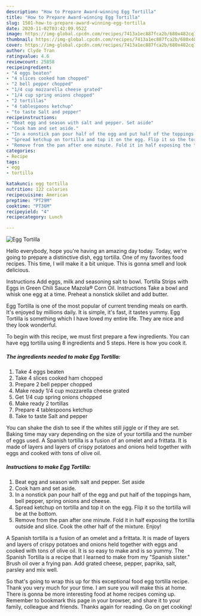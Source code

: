 ```yaml
---
description: "How to Prepare Award-winning Egg Tortilla"
title: "How to Prepare Award-winning Egg Tortilla"
slug: 1501-how-to-prepare-award-winning-egg-tortilla
date: 2020-11-02T03:42:09.952Z
image: https://img-global.cpcdn.com/recipes/7413a1ec887fca2b/680x482cq70/egg-tortilla-recipe-main-photo.jpg
thumbnail: https://img-global.cpcdn.com/recipes/7413a1ec887fca2b/680x482cq70/egg-tortilla-recipe-main-photo.jpg
cover: https://img-global.cpcdn.com/recipes/7413a1ec887fca2b/680x482cq70/egg-tortilla-recipe-main-photo.jpg
author: Clyde Tran
ratingvalue: 4.6
reviewcount: 25858
recipeingredient:
- "4 eggs beaten"
- "4 slices cooked ham chopped"
- "2 bell pepper chopped"
- "1/4 cup mozzarella cheese grated"
- "1/4 cup spring onions chopped"
- "2 tortillas"
- "4 tablespoons ketchup"
- "to taste Salt and pepper"
recipeinstructions:
- "Beat egg and season with salt and pepper. Set aside"
- "Cook ham and set aside."
- "In a nonstick pan pour half of the egg and put half of the toppings ham, bell pepper, spring onions and cheese."
- "Spread ketchup on tortilla and top it on the egg. Flip it so the tortilla will be at the bottom."
- "Remove from the pan after one minute. Fold it in half exposing the tortilla outside and slice. Cook the other half of the mixture. Enjoy!"
categories:
- Recipe
tags:
- egg
- tortilla

katakunci: egg tortilla 
nutrition: 122 calories
recipecuisine: American
preptime: "PT29M"
cooktime: "PT36M"
recipeyield: "4"
recipecategory: Lunch

---
```



![Egg Tortilla](https://img-global.cpcdn.com/recipes/7413a1ec887fca2b/680x482cq70/egg-tortilla-recipe-main-photo.jpg)

Hello everybody, hope you're having an amazing day today. Today, we're going to prepare a distinctive dish, egg tortilla. One of my favorites food recipes. This time, I will make it a bit unique. This is gonna smell and look delicious.

Instructions Add eggs, milk and seasoning salt to bowl. Tortilla Strips with Eggs in Green Chili Sauce Mazola® Corn Oil. Instructions Take a bowl and whisk one egg at a time. Preheat a nonstick skillet and add butter.

Egg Tortilla is one of the most popular of current trending meals on earth. It's enjoyed by millions daily. It is simple, it's fast, it tastes yummy. Egg Tortilla is something which I have loved my entire life. They are nice and they look wonderful.


To begin with this recipe, we must first prepare a few ingredients. You can have egg tortilla using 8 ingredients and 5 steps. Here is how you cook it.

<!--inarticleads1-->

##### The ingredients needed to make Egg Tortilla:

1. Take 4 eggs beaten
1. Take 4 slices cooked ham chopped
1. Prepare 2 bell pepper chopped
1. Make ready 1/4 cup mozzarella cheese grated
1. Get 1/4 cup spring onions chopped
1. Make ready 2 tortillas
1. Prepare 4 tablespoons ketchup
1. Take to taste Salt and pepper


You can shake the dish to see if the whites still jiggle or if they are set. Baking time may vary depending on the size of your tortilla and the number of eggs used. A Spanish tortilla is a fusion of an omelet and a frittata. It is made of layers and layers of crispy potatoes and onions held together with eggs and cooked with tons of olive oil. 

<!--inarticleads2-->

##### Instructions to make Egg Tortilla:

1. Beat egg and season with salt and pepper. Set aside
1. Cook ham and set aside.
1. In a nonstick pan pour half of the egg and put half of the toppings ham, bell pepper, spring onions and cheese.
1. Spread ketchup on tortilla and top it on the egg. Flip it so the tortilla will be at the bottom.
1. Remove from the pan after one minute. Fold it in half exposing the tortilla outside and slice. Cook the other half of the mixture. Enjoy!


A Spanish tortilla is a fusion of an omelet and a frittata. It is made of layers and layers of crispy potatoes and onions held together with eggs and cooked with tons of olive oil. It is so easy to make and is so yummy. The Spanish Tortilla is a recipe that I learned to make from my &#34;Spanish sister.&#34; Brush oil over a frying pan. Add grated cheese, pepper, paprika, salt, parsley and mix well. 

So that's going to wrap this up for this exceptional food egg tortilla recipe. Thank you very much for your time. I am sure you will make this at home. There is gonna be more interesting food at home recipes coming up. Remember to bookmark this page in your browser, and share it to your family, colleague and friends. Thanks again for reading. Go on get cooking!
